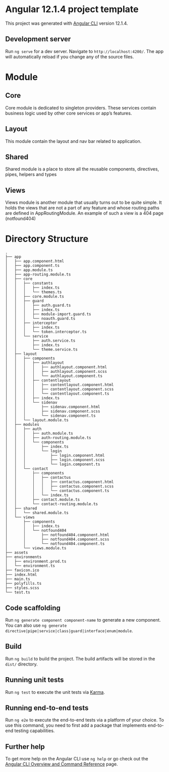 # Angular 12.1.4 project template 

This project was generated with [Angular CLI](https://github.com/angular/angular-cli) version 12.1.4.

## Development server

Run `ng serve` for a dev server. Navigate to `http://localhost:4200/`. The app will automatically reload if you change any of the source files.


# Module
## Core
Core module is dedicated to singleton providers. These services contain business logic used by other core services or app’s features.

## Layout
This module contain the layout and nav bar related to application.

## Shared
Shared module is a place to store all the reusable  components, directives, pipes, helpers and types

## Views
Views module is another module that usually turns out to be quite simple. It holds the views that are not a part of any feature and whose routing paths are defined in AppRoutingModule. An example of such a view is a 404 page (notfound404)

# Directory Structure
```
.
├── app
│   ├── app.component.html
│   ├── app.component.ts
│   ├── app.module.ts
│   ├── app-routing.module.ts
│   ├── core
│   │   ├── constants
│   │   │   ├── index.ts
│   │   │   └── themes.ts
│   │   ├── core.module.ts
│   │   ├── guard
│   │   │   ├── auth.guard.ts
│   │   │   ├── index.ts
│   │   │   ├── module-import.guard.ts
│   │   │   └── noauth.guard.ts
│   │   ├── interceptor
│   │   │   ├── index.ts
│   │   │   └── token.interceptor.ts
│   │   └── service
│   │       ├── auth.service.ts
│   │       ├── index.ts
│   │       └── theme.service.ts
│   ├── layout
│   │   ├── components
│   │   │   ├── authlayout
│   │   │   │   ├── authlayout.component.html
│   │   │   │   ├── authlayout.component.scss
│   │   │   │   └── authlayout.component.ts
│   │   │   ├── contentlayout
│   │   │   │   ├── contentlayout.component.html
│   │   │   │   ├── contentlayout.component.scss
│   │   │   │   └── contentlayout.component.ts
│   │   │   ├── index.ts
│   │   │   └── sidenav
│   │   │       ├── sidenav.component.html
│   │   │       ├── sidenav.component.scss
│   │   │       └── sidenav.component.ts
│   │   └── layout.module.ts
│   ├── modules
│   │   ├── auth
│   │   │   ├── auth.module.ts
│   │   │   ├── auth-routing.module.ts
│   │   │   └── components
│   │   │       ├── index.ts
│   │   │       └── login
│   │   │           ├── login.component.html
│   │   │           ├── login.component.scss
│   │   │           └── login.component.ts
│   │   └── contact
│   │       ├── components
│   │       │   ├── contactus
│   │       │   │   ├── contactus.component.html
│   │       │   │   ├── contactus.component.scss
│   │       │   │   └── contactus.component.ts
│   │       │   └── index.ts
│   │       ├── contact.module.ts
│   │       └── contact-routing.module.ts
│   ├── shared
│   │   └── shared.module.ts
│   └── views
│       ├── components
│       │   ├── index.ts
│       │   └── notfound404
│       │       ├── notfound404.component.html
│       │       ├── notfound404.component.scss
│       │       └── notfound404.component.ts
│       └── views.module.ts
├── assets
├── environments
│   ├── environment.prod.ts
│   └── environment.ts
├── favicon.ico
├── index.html
├── main.ts
├── polyfills.ts
├── styles.scss
└── test.ts

```

## Code scaffolding

Run `ng generate component component-name` to generate a new component. You can also use `ng generate directive|pipe|service|class|guard|interface|enum|module`.

## Build

Run `ng build` to build the project. The build artifacts will be stored in the `dist/` directory.

## Running unit tests

Run `ng test` to execute the unit tests via [Karma](https://karma-runner.github.io).

## Running end-to-end tests

Run `ng e2e` to execute the end-to-end tests via a platform of your choice. To use this command, you need to first add a package that implements end-to-end testing capabilities.

## Further help

To get more help on the Angular CLI use `ng help` or go check out the [Angular CLI Overview and Command Reference](https://angular.io/cli) page.
